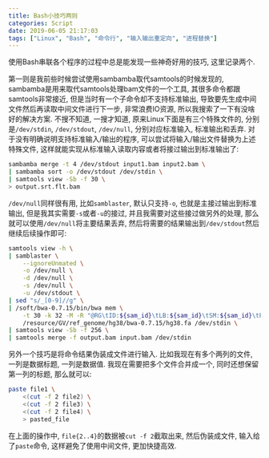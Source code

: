 ```yaml
---
title: Bash小技巧两则
categories: Script
date: 2019-06-05 21:17:03
tags: ["Linux", "Bash", "命令行", "输入输出重定向", "进程替换"]
---
```


使用Bash串联各个程序的过程中总是能发现一些神奇好用的技巧, 这里记录两个.

<!-- 摘要部分 -->
<!-- more -->
第一则是我前些时候尝试使用sambamba取代samtools的时候发现的, sambamba是用来取代samtools处理bam文件的一个工具, 其很多命令都跟samtools非常接近, 但是当时有一个子命令却不支持标准输出, 导致要先生成中间文件然后再读取中间文件进行下一步, 非常浪费IO资源, 所以我搜索了一下有没啥好的解决方案. 不搜不知道, 一搜才知道, 原来Linux下面是有三个特殊文件的, 分别是`/dev/stdin`, `/dev/stdout`, `/dev/null`, 分别对应标准输入, 标准输出和丢弃. 对于没有明确说明支持标准输入/输出的程序, 可以尝试将输入/输出文件替换为上述特殊文件, 这样就能实现从标准输入读取内容或者将接过输出到标准输出了:

```bash
sambamba merge -t 4 /dev/stdout input1.bam input2.bam \
| sambamba sort -o /dev/stdout /dev/stdin \
| samtools view -Sb -f 30 \
> output.srt.flt.bam
```

`/dev/null`同样很有用, 比如`samblaster`, 默认只支持`-o`, 也就是主接过输出到标准输出, 但是我其实需要`-s`或者`-u`的接过, 并且我需要对这些接过做另外的处理, 那么就可以使用`/dev/null`将主要结果丢弃, 然后将需要的结果输出到`/dev/stdout`然后继续后续操作即可:

```bash
samtools view -h \
| samblaster \
    --ignoreUnmated \
    -o /dev/null \
    -d /dev/null \
    -s /dev/null \
    -u /dev/stdout \
| sed "s/_[0-9]//g" \
| /soft/bwa-0.7.15/bin/bwa mem \
    -t 30 -k 32 -M -R "@RG\tID:${sam_id}\tLB:${sam_id}\tSM:${sam_id}\tPL:ILLUMINA" \
    /resource/GV/ref_genome/hg38/bwa-0.7.15/hg38.fa /dev/stdin \
| samtools view -Sb -f 256 \
| samtools merge -f output.bam input.bam /dev/stdin
```

另外一个技巧是将命令结果伪装成文件进行输入. 比如我现在有多个两列的文件, 一列是数据标题, 一列是数据值. 我现在需要把多个文件合并成一个, 同时还想保留第一列的标题, 那么就可以:

```bash
paste file1 \
    <(cut -f 2 file2) \
    <(cut -f 2 file3) \
    <(cut -f 2 file4) \
    > pasted_file
```

在上面的操作中, `file{2..4}`的数据被`cut -f 2`截取出来, 然后伪装成文件, 输入给了`paste`命令, 这样避免了使用中间文件, 更加快捷高效.
